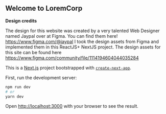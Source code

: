 ## Welcome to LoremCorp

**Design credits** 

The design for this website was created by a very talented Web Designer named Jaypal over at Figma. You can find them here! https://www.figma.com/@jaypal I took the design assets from Figma and implemented them in this ReactJS+ NextJS project. The design assets for this site can be found here https://www.figma.com/community/file/1114194604044035284 


This is a [Next.js](https://nextjs.org/) project bootstrapped with [`create-next-app`](https://github.com/vercel/next.js/tree/canary/packages/create-next-app).



First, run the development server:

```bash
npm run dev
# or
yarn dev
```

Open [http://localhost:3000](http://localhost:80) with your browser to see the result.
